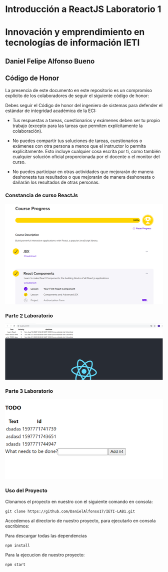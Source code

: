 ﻿# Introducción a ReactJS Laboratorio 1
# Innovación y emprendimiento en tecnologías de información IETI
## Daniel Felipe Alfonso Bueno

## Código de Honor
La presencia de este documento en este repositorio es un compromiso explícito de los colaboradores de seguir el siguiente código de honor:

Debes seguir el Código de honor del ingeniero de sistemas para defender el estándar de integridad académica de la ECI:

- Tus respuestas a tareas, cuestionarios y exámenes deben ser tu propio trabajo (excepto para las tareas que permiten explícitamente la colaboración).

- No puedes compartir tus soluciones de tareas, cuestionarios o exámenes con otra persona a menos que el instructor lo permita explícitamente. Esto incluye cualquier cosa escrita por ti, como también cualquier solución oficial proporcionada por el docente o el monitor del curso.

- No puedes participar en otras actividades que mejorarán de manera deshonesta tus resultados o que mejorarán de manera deshonesta o dañarán los resultados de otras personas.
### Constancia de curso ReactJs
![curso](pantallazos/4.PNG)

### Parte 2 Laboratorio
![curso](pantallazos/3.PNG)

### Parte 3 Laboratorio
![curso](pantallazos/5.PNG)

### Uso del Proyecto
Clonamos el proyecto en nuestro con el siguiente comando en consola:
~~~
git clone https://github.com/DanielAlfonso17/IETI-LAB1.git
~~~

Accedemos al directorio de nuestro proyecto, para ejecutarlo en consola escribimos:

Para descargar todas las dependencias 
~~~
npm install 
~~~
Para la ejecucion de nuestro proyecto: 
~~~
npm start
~~~

